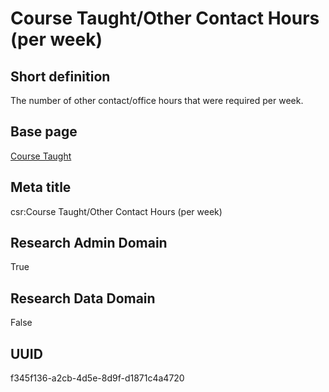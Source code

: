 # Course Taught/Other Contact Hours (per week)
## Short definition
The number of other contact/office hours that were required per week.
## Base page
[Course Taught](https://github.com/EuroCRIS/CASRAI-Dictionairies/blob/main/Objects/Course%20Taught.md)
## Meta title
csr:Course Taught/Other Contact Hours (per week)
## Research Admin Domain
True
## Research Data Domain
False
## UUID
f345f136-a2cb-4d5e-8d9f-d1871c4a4720
